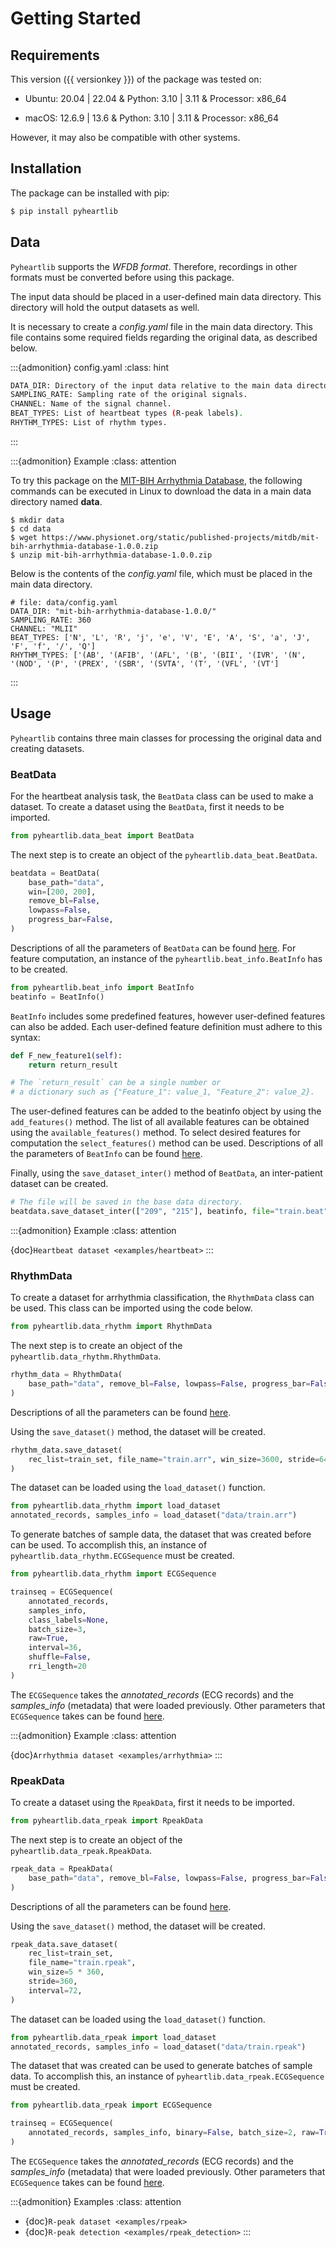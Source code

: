 
# Getting Started


## Requirements

This version ({{ versionkey }}) of the package was tested on:

- Ubuntu: 20.04 | 22.04 & Python: 3.10 | 3.11 & Processor: x86_64

- macOS: 12.6.9 | 13.6 & Python: 3.10 | 3.11 & Processor: x86_64

However, it may also be compatible with other systems.

## Installation

The package can be installed with pip:

```bash
$ pip install pyheartlib
```

## Data

`Pyheartlib` supports the *WFDB format*. Therefore, recordings in other formats must be converted before using this package.

The input data should be placed in a user-defined main data directory. This directory will hold the output datasets as well.

It is necessary to create a *config.yaml* file in the main data directory. This file contains some required fields regarding the original data, as described below.

:::{admonition} config.yaml
:class: hint

```bash
DATA_DIR: Directory of the input data relative to the main data directory.
SAMPLING_RATE: Sampling rate of the original signals.
CHANNEL: Name of the signal channel.
BEAT_TYPES: List of heartbeat types (R-peak labels).
RHYTHM_TYPES: List of rhythm types.
```
:::

:::{admonition} Example
:class: attention

To try this package on the [MIT-BIH Arrhythmia Database](https://www.physionet.org/content/mitdb/1.0.0/), the following commands can be executed in Linux to download the data in a main data directory named **data**.

```
$ mkdir data
$ cd data
$ wget https://www.physionet.org/static/published-projects/mitdb/mit-bih-arrhythmia-database-1.0.0.zip
$ unzip mit-bih-arrhythmia-database-1.0.0.zip
```
Below is the contents of the *config.yaml* file, which must be placed in the main data directory.

```
# file: data/config.yaml
DATA_DIR: "mit-bih-arrhythmia-database-1.0.0/"
SAMPLING_RATE: 360
CHANNEL: "MLII"
BEAT_TYPES: ['N', 'L', 'R', 'j', 'e', 'V', 'E', 'A', 'S', 'a', 'J', 'F', 'f', '/', 'Q']
RHYTHM_TYPES: ['(AB', '(AFIB', '(AFL', '(B', '(BII', '(IVR', '(N', '(NOD', '(P', '(PREX', '(SBR', '(SVTA', '(T', '(VFL', '(VT']
```
:::

## Usage

`Pyheartlib` contains three main classes for processing the original data and creating datasets.

### BeatData

For the heartbeat analysis task, the `BeatData` class can be used to make a dataset. To create a dataset using the `BeatData`, first it needs to be imported.
```python
from pyheartlib.data_beat import BeatData
```
The next step is to create an object of the `pyheartlib.data_beat.BeatData`.
```python
beatdata = BeatData(
    base_path="data",
    win=[200, 200],
    remove_bl=False,
    lowpass=False,
    progress_bar=False,
)
```
Descriptions of all the parameters of `BeatData` can be found [here](introduction.html#directive-bdt).
For feature computation, an instance of the `pyheartlib.beat_info.BeatInfo` has to be created.
```python
from pyheartlib.beat_info import BeatInfo
beatinfo = BeatInfo()
```
`BeatInfo` includes some predefined features, however user-defined features can also be added. Each user-defined feature definition must adhere to this syntax:
```python
def F_new_feature1(self):
    return return_result

# The `return_result` can be a single number or
# a dictionary such as {"Feature_1": value_1, "Feature_2": value_2}.
```

The user-defined features can be added to the beatinfo object by using the `add_features()` method. The list of all available features can be obtained using the `available_features()` method. To select desired features for computation the `select_features()` method can be used.
Descriptions of all the parameters of `BeatInfo` can be found [here](introduction.html#directive-bif).

Finally, using the `save_dataset_inter()` method of `BeatData`, an inter-patient dataset can be created.
```python
# The file will be saved in the base data directory.
beatdata.save_dataset_inter(["209", "215"], beatinfo, file="train.beat")
```

:::{admonition} Example
:class: attention

{doc}`Heartbeat dataset <examples/heartbeat>`
:::

### RhythmData

To create a dataset for arrhythmia classification, the `RhythmData` class can be used. This class can be imported using the code below.
```python
from pyheartlib.data_rhythm import RhythmData
```
The next step is to create an object of the `pyheartlib.data_rhythm.RhythmData`.
```python
rhythm_data = RhythmData(
    base_path="data", remove_bl=False, lowpass=False, progress_bar=False
)
```
Descriptions of all the parameters can be found [here](introduction.html#directive-rdt).

Using the `save_dataset()` method, the dataset will be created.
```python
rhythm_data.save_dataset(
    rec_list=train_set, file_name="train.arr", win_size=3600, stride=64
)
```
The dataset can be loaded using the `load_dataset()` function.
```python
from pyheartlib.data_rhythm import load_dataset
annotated_records, samples_info = load_dataset("data/train.arr")
```

 To generate batches of sample data, the dataset that was created before can be used. To accomplish this, an instance of `pyheartlib.data_rhythm.ECGSequence` must be created.
```python
from pyheartlib.data_rhythm import ECGSequence

trainseq = ECGSequence(
    annotated_records,
    samples_info,
    class_labels=None,
    batch_size=3,
    raw=True,
    interval=36,
    shuffle=False,
    rri_length=20
)
```

The `ECGSequence` takes the  *annotated_records* (ECG records) and the *samples_info* (metadata) that were loaded previously. Other parameters that `ECGSequence` takes can be found [here](introduction.html#directive-rsq).

:::{admonition} Example
:class: attention

{doc}`Arrhythmia dataset <examples/arrhythmia>`
:::

### RpeakData

To create a dataset using the `RpeakData`, first it needs to be imported.
```python
from pyheartlib.data_rpeak import RpeakData
```
The next step is to create an object of the `pyheartlib.data_rpeak.RpeakData`.
```python
rpeak_data = RpeakData(
    base_path="data", remove_bl=False, lowpass=False, progress_bar=False
)
```
Descriptions of all the parameters can be found [here](introduction.html#directive-rpd).

Using the `save_dataset()` method, the dataset will be created.

```python
rpeak_data.save_dataset(
    rec_list=train_set,
    file_name="train.rpeak",
    win_size=5 * 360,
    stride=360,
    interval=72,
)
```

The dataset can be loaded using the `load_dataset()` function.
```python
from pyheartlib.data_rpeak import load_dataset
annotated_records, samples_info = load_dataset("data/train.rpeak")
```
The dataset that was created can be used to generate batches of sample data. To accomplish this, an instance of `pyheartlib.data_rpeak.ECGSequence` must be created.
```python
from pyheartlib.data_rpeak import ECGSequence

trainseq = ECGSequence(
    annotated_records, samples_info, binary=False, batch_size=2, raw=True, interval=72
)
```

The `ECGSequence` takes the  *annotated_records* (ECG records) and the *samples_info* (metadata) that were loaded previously. Other parameters that `ECGSequence` takes can be found [here](introduction.html#directive-rps).

:::{admonition} Examples
:class: attention

- {doc}`R-peak dataset <examples/rpeak>`
- {doc}`R-peak detection <examples/rpeak_detection>`
:::
